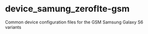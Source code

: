 # device_samung_zeroflte-gsm
Common device configuration files for the GSM Samsung Galaxy S6 variants

